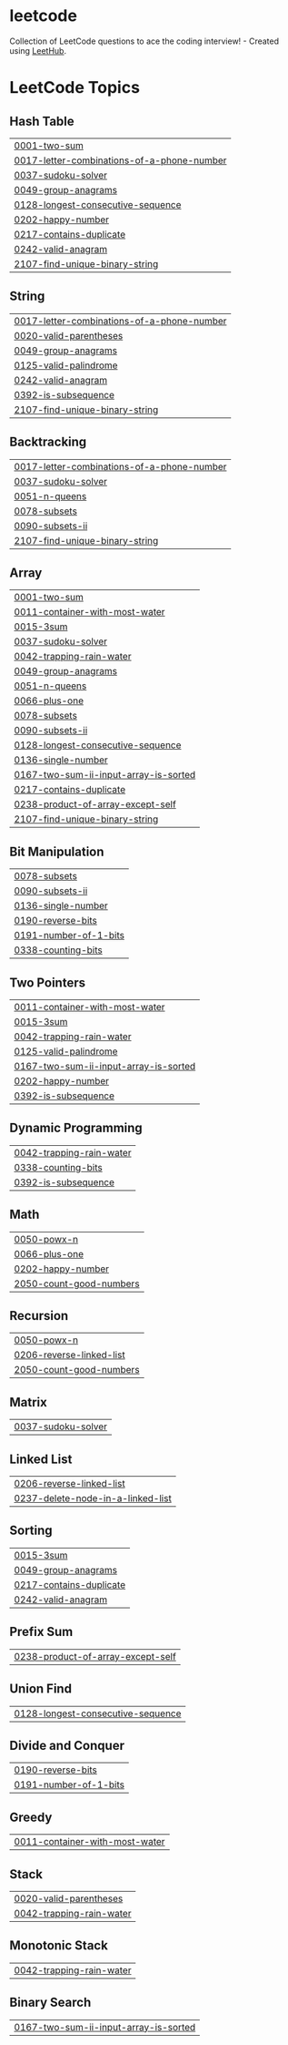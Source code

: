 # leetcode
Collection of LeetCode questions to ace the coding interview! - Created using [LeetHub](https://github.com/QasimWani/LeetHub).

<!---LeetCode Topics Start-->
# LeetCode Topics
## Hash Table
|  |
| ------- |
| [0001-two-sum](https://github.com/Lavesh18/leetcode/tree/master/0001-two-sum) |
| [0017-letter-combinations-of-a-phone-number](https://github.com/Lavesh18/leetcode/tree/master/0017-letter-combinations-of-a-phone-number) |
| [0037-sudoku-solver](https://github.com/Lavesh18/leetcode/tree/master/0037-sudoku-solver) |
| [0049-group-anagrams](https://github.com/Lavesh18/leetcode/tree/master/0049-group-anagrams) |
| [0128-longest-consecutive-sequence](https://github.com/Lavesh18/leetcode/tree/master/0128-longest-consecutive-sequence) |
| [0202-happy-number](https://github.com/Lavesh18/leetcode/tree/master/0202-happy-number) |
| [0217-contains-duplicate](https://github.com/Lavesh18/leetcode/tree/master/0217-contains-duplicate) |
| [0242-valid-anagram](https://github.com/Lavesh18/leetcode/tree/master/0242-valid-anagram) |
| [2107-find-unique-binary-string](https://github.com/Lavesh18/leetcode/tree/master/2107-find-unique-binary-string) |
## String
|  |
| ------- |
| [0017-letter-combinations-of-a-phone-number](https://github.com/Lavesh18/leetcode/tree/master/0017-letter-combinations-of-a-phone-number) |
| [0020-valid-parentheses](https://github.com/Lavesh18/leetcode/tree/master/0020-valid-parentheses) |
| [0049-group-anagrams](https://github.com/Lavesh18/leetcode/tree/master/0049-group-anagrams) |
| [0125-valid-palindrome](https://github.com/Lavesh18/leetcode/tree/master/0125-valid-palindrome) |
| [0242-valid-anagram](https://github.com/Lavesh18/leetcode/tree/master/0242-valid-anagram) |
| [0392-is-subsequence](https://github.com/Lavesh18/leetcode/tree/master/0392-is-subsequence) |
| [2107-find-unique-binary-string](https://github.com/Lavesh18/leetcode/tree/master/2107-find-unique-binary-string) |
## Backtracking
|  |
| ------- |
| [0017-letter-combinations-of-a-phone-number](https://github.com/Lavesh18/leetcode/tree/master/0017-letter-combinations-of-a-phone-number) |
| [0037-sudoku-solver](https://github.com/Lavesh18/leetcode/tree/master/0037-sudoku-solver) |
| [0051-n-queens](https://github.com/Lavesh18/leetcode/tree/master/0051-n-queens) |
| [0078-subsets](https://github.com/Lavesh18/leetcode/tree/master/0078-subsets) |
| [0090-subsets-ii](https://github.com/Lavesh18/leetcode/tree/master/0090-subsets-ii) |
| [2107-find-unique-binary-string](https://github.com/Lavesh18/leetcode/tree/master/2107-find-unique-binary-string) |
## Array
|  |
| ------- |
| [0001-two-sum](https://github.com/Lavesh18/leetcode/tree/master/0001-two-sum) |
| [0011-container-with-most-water](https://github.com/Lavesh18/leetcode/tree/master/0011-container-with-most-water) |
| [0015-3sum](https://github.com/Lavesh18/leetcode/tree/master/0015-3sum) |
| [0037-sudoku-solver](https://github.com/Lavesh18/leetcode/tree/master/0037-sudoku-solver) |
| [0042-trapping-rain-water](https://github.com/Lavesh18/leetcode/tree/master/0042-trapping-rain-water) |
| [0049-group-anagrams](https://github.com/Lavesh18/leetcode/tree/master/0049-group-anagrams) |
| [0051-n-queens](https://github.com/Lavesh18/leetcode/tree/master/0051-n-queens) |
| [0066-plus-one](https://github.com/Lavesh18/leetcode/tree/master/0066-plus-one) |
| [0078-subsets](https://github.com/Lavesh18/leetcode/tree/master/0078-subsets) |
| [0090-subsets-ii](https://github.com/Lavesh18/leetcode/tree/master/0090-subsets-ii) |
| [0128-longest-consecutive-sequence](https://github.com/Lavesh18/leetcode/tree/master/0128-longest-consecutive-sequence) |
| [0136-single-number](https://github.com/Lavesh18/leetcode/tree/master/0136-single-number) |
| [0167-two-sum-ii-input-array-is-sorted](https://github.com/Lavesh18/leetcode/tree/master/0167-two-sum-ii-input-array-is-sorted) |
| [0217-contains-duplicate](https://github.com/Lavesh18/leetcode/tree/master/0217-contains-duplicate) |
| [0238-product-of-array-except-self](https://github.com/Lavesh18/leetcode/tree/master/0238-product-of-array-except-self) |
| [2107-find-unique-binary-string](https://github.com/Lavesh18/leetcode/tree/master/2107-find-unique-binary-string) |
## Bit Manipulation
|  |
| ------- |
| [0078-subsets](https://github.com/Lavesh18/leetcode/tree/master/0078-subsets) |
| [0090-subsets-ii](https://github.com/Lavesh18/leetcode/tree/master/0090-subsets-ii) |
| [0136-single-number](https://github.com/Lavesh18/leetcode/tree/master/0136-single-number) |
| [0190-reverse-bits](https://github.com/Lavesh18/leetcode/tree/master/0190-reverse-bits) |
| [0191-number-of-1-bits](https://github.com/Lavesh18/leetcode/tree/master/0191-number-of-1-bits) |
| [0338-counting-bits](https://github.com/Lavesh18/leetcode/tree/master/0338-counting-bits) |
## Two Pointers
|  |
| ------- |
| [0011-container-with-most-water](https://github.com/Lavesh18/leetcode/tree/master/0011-container-with-most-water) |
| [0015-3sum](https://github.com/Lavesh18/leetcode/tree/master/0015-3sum) |
| [0042-trapping-rain-water](https://github.com/Lavesh18/leetcode/tree/master/0042-trapping-rain-water) |
| [0125-valid-palindrome](https://github.com/Lavesh18/leetcode/tree/master/0125-valid-palindrome) |
| [0167-two-sum-ii-input-array-is-sorted](https://github.com/Lavesh18/leetcode/tree/master/0167-two-sum-ii-input-array-is-sorted) |
| [0202-happy-number](https://github.com/Lavesh18/leetcode/tree/master/0202-happy-number) |
| [0392-is-subsequence](https://github.com/Lavesh18/leetcode/tree/master/0392-is-subsequence) |
## Dynamic Programming
|  |
| ------- |
| [0042-trapping-rain-water](https://github.com/Lavesh18/leetcode/tree/master/0042-trapping-rain-water) |
| [0338-counting-bits](https://github.com/Lavesh18/leetcode/tree/master/0338-counting-bits) |
| [0392-is-subsequence](https://github.com/Lavesh18/leetcode/tree/master/0392-is-subsequence) |
## Math
|  |
| ------- |
| [0050-powx-n](https://github.com/Lavesh18/leetcode/tree/master/0050-powx-n) |
| [0066-plus-one](https://github.com/Lavesh18/leetcode/tree/master/0066-plus-one) |
| [0202-happy-number](https://github.com/Lavesh18/leetcode/tree/master/0202-happy-number) |
| [2050-count-good-numbers](https://github.com/Lavesh18/leetcode/tree/master/2050-count-good-numbers) |
## Recursion
|  |
| ------- |
| [0050-powx-n](https://github.com/Lavesh18/leetcode/tree/master/0050-powx-n) |
| [0206-reverse-linked-list](https://github.com/Lavesh18/leetcode/tree/master/0206-reverse-linked-list) |
| [2050-count-good-numbers](https://github.com/Lavesh18/leetcode/tree/master/2050-count-good-numbers) |
## Matrix
|  |
| ------- |
| [0037-sudoku-solver](https://github.com/Lavesh18/leetcode/tree/master/0037-sudoku-solver) |
## Linked List
|  |
| ------- |
| [0206-reverse-linked-list](https://github.com/Lavesh18/leetcode/tree/master/0206-reverse-linked-list) |
| [0237-delete-node-in-a-linked-list](https://github.com/Lavesh18/leetcode/tree/master/0237-delete-node-in-a-linked-list) |
## Sorting
|  |
| ------- |
| [0015-3sum](https://github.com/Lavesh18/leetcode/tree/master/0015-3sum) |
| [0049-group-anagrams](https://github.com/Lavesh18/leetcode/tree/master/0049-group-anagrams) |
| [0217-contains-duplicate](https://github.com/Lavesh18/leetcode/tree/master/0217-contains-duplicate) |
| [0242-valid-anagram](https://github.com/Lavesh18/leetcode/tree/master/0242-valid-anagram) |
## Prefix Sum
|  |
| ------- |
| [0238-product-of-array-except-self](https://github.com/Lavesh18/leetcode/tree/master/0238-product-of-array-except-self) |
## Union Find
|  |
| ------- |
| [0128-longest-consecutive-sequence](https://github.com/Lavesh18/leetcode/tree/master/0128-longest-consecutive-sequence) |
## Divide and Conquer
|  |
| ------- |
| [0190-reverse-bits](https://github.com/Lavesh18/leetcode/tree/master/0190-reverse-bits) |
| [0191-number-of-1-bits](https://github.com/Lavesh18/leetcode/tree/master/0191-number-of-1-bits) |
## Greedy
|  |
| ------- |
| [0011-container-with-most-water](https://github.com/Lavesh18/leetcode/tree/master/0011-container-with-most-water) |
## Stack
|  |
| ------- |
| [0020-valid-parentheses](https://github.com/Lavesh18/leetcode/tree/master/0020-valid-parentheses) |
| [0042-trapping-rain-water](https://github.com/Lavesh18/leetcode/tree/master/0042-trapping-rain-water) |
## Monotonic Stack
|  |
| ------- |
| [0042-trapping-rain-water](https://github.com/Lavesh18/leetcode/tree/master/0042-trapping-rain-water) |
## Binary Search
|  |
| ------- |
| [0167-two-sum-ii-input-array-is-sorted](https://github.com/Lavesh18/leetcode/tree/master/0167-two-sum-ii-input-array-is-sorted) |
<!---LeetCode Topics End-->